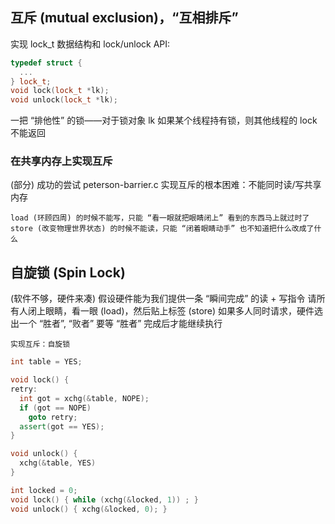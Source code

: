 ## 互斥 (mutual exclusion)，“互相排斥”

实现 lock_t 数据结构和 lock/unlock API:
```cpp
typedef struct {
  ...
} lock_t;
void lock(lock_t *lk);
void unlock(lock_t *lk);
```
一把 “排他性” 的锁——对于锁对象 lk
	如果某个线程持有锁，则其他线程的 lock 不能返回

### 在共享内存上实现互斥
(部分) 成功的尝试
peterson-barrier.c
实现互斥的根本困难：不能同时读/写共享内存

	load (环顾四周) 的时候不能写，只能 “看一眼就把眼睛闭上” 看到的东西马上就过时了
	store (改变物理世界状态) 的时候不能读，只能 “闭着眼睛动手” 也不知道把什么改成了什么

## 自旋锁 (Spin Lock)
 (软件不够，硬件来凑)
 假设硬件能为我们提供一条 “瞬间完成” 的读 + 写指令
请所有人闭上眼睛，看一眼 (load)，然后贴上标签 (store)
如果多人同时请求，硬件选出一个 “胜者”, “败者” 要等 “胜者” 完成后才能继续执行
	
	实现互斥：自旋锁
```cpp
int table = YES;

void lock() {
retry:
  int got = xchg(&table, NOPE);
  if (got == NOPE)
    goto retry;
  assert(got == YES);
}

void unlock() {
  xchg(&table, YES)
}
```

```cpp
int locked = 0;
void lock() { while (xchg(&locked, 1)) ; }
void unlock() { xchg(&locked, 0); }
```
